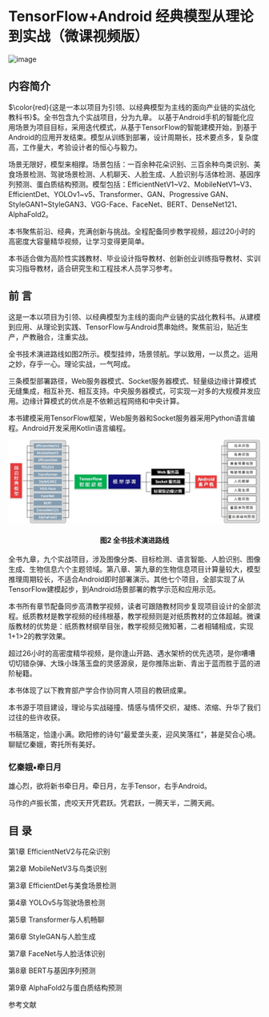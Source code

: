 # TensorFlow+Android 经典模型从理论到实战（微课视频版）

![image]([https://github.com/DongXiangzhi/TensorFlow-Android/blob/main/images/book2.jpg](https://github.com/DongXiangzhi/TensorFlow-Android/blob/main/images/book1.jpg))

##  内容简介
<p font-size="20">           $\color{red}{这是一本以项目为引领、以经典模型为主线的面向产业链的实战化教科书}$。全书包含九个实战项目，分为九章。 以基于Android手机的智能化应用场景为项目目标，采用迭代模式，从基于TensorFlow的智能建模开始，到基于Android的应用开发结束。模型从训练到部署，设计周期长，技术要点多，复杂度高，工作量大，考验设计者的恒心与毅力。</p>
    
<p font-size="20">    场景无限好，模型来相撑。场景包括：一百余种花朵识别、三百余种鸟类识别、美食场景检测、驾驶场景检测、人机聊天、人脸生成、人脸识别与活体检测、基因序列预测、蛋白质结构预测。模型包括：EfficientNetV1~V2、MobileNetV1~V3、EfficientDet、YOLOv1~v5、Transformer、GAN、Progressive GAN、StyleGAN1~StyleGAN3、VGG-Face、FaceNet、BERT、DenseNet121、AlphaFold2。</p>
    
 <p font-size="20">   本书聚焦前沿、经典，充满创新与挑战。全程配备同步教学视频，超过20小时的高密度大容量精华视频，让学习变得更简单。</p>
    
 <p font-size="20">  本书适合做为高阶性实践教材、毕业设计指导教材、创新创业训练指导教材、实训实习指导教材，适合研究生和工程技术人员学习参考。</p>

## 前 言

<p font-size="20"> 这是一本以项目为引领、以经典模型为主线的面向产业链的实战化教科书。从建模到应用、从理论到实践、TensorFlow与Android贯串始终。聚焦前沿，贴近生产，产教融合，注重实战。</p>
<p font-size="20"> 全书技术演进路线如图2所示。模型挂帅，场景领航。学以致用，一以贯之。运用之妙，存乎一心。理论实战，一气呵成。</p>
<p font-size="20"> 三条模型部署路径，Web服务器模式、Socket服务器模式、轻量级边缘计算模式无缝集成，相互补充、相互支持。中央服务器模式，可实现一对多的大规模并发应用。边缘计算模式的优点是不依赖远程网络和中央计算。</p>
<p font-size="20"> 本书建模采用TensorFlow框架，Web服务器和Socket服务器采用Python语言编程。Android开发采用Kotlin语言编程。</p>

![image](https://github.com/DongXiangzhi/TensorFlow-Android/blob/main/images/book2.jpg)
 
#### <div align="center">图2 全书技术演进路线</div>

<p font-size="20"> 全书九章，九个实战项目，涉及图像分类、目标检测、语言智能、人脸识别、图像生成、生物信息六个主题领域。第八章、第九章的生物信息项目计算量较大，模型推理周期较长，不适合Android即时部署演示。其他七个项目，全部实现了从TensorFlow建模起步，到Android场景部署的教学示范和应用示范。</p>
本书所有章节配备同步高清教学视频，读者可跟随教材同步复现项目设计的全部流程。纸质教材是教学视频的经纬根基，教学视频则是对纸质教材的立体超越。微课版教材的优势是：纸质教材纲举目张，教学视频见微知著，二者相辅相成，实现1+1>2的教学效果。</p>
<p font-size="20"> 超过26小时的高密度精华视频，是你逢山开路、遇水架桥的优先选项，是你嘈嘈切切错杂弹、大珠小珠落玉盘的灵感源泉，是你推陈出新、青出于蓝而胜于蓝的进阶秘籍。
<p font-size="20"> 本书体现了以下教育部产学合作协同育人项目的教研成果。</p>

<p font-size="20"> 本书源于项目建设，理论与实战碰撞、情感与情怀交织，凝练、浓缩、升华了我们过往的些许收获。</p>
书稿落定，恰逢小满。欧阳修的诗句“最爱垄头麦，迎风笑落红”，甚是契合心境。聊赋忆秦娥，寄托所有美好。</p>

### 忆秦娥•牵日月
<p font-size="24"> 雄心烈，欲将新书牵日月。牵日月，左手Tensor，右手Android。</p>
<p font-size="24"> 马作的卢振长策，虎咬天开凭君跃。凭君跃，一腾天半，二腾天阙。</p>


## 目  录

<p font-size="20"> 第1章 EfficientNetV2与花朵识别</p>
<p font-size="20"> 第2章 MobileNetV3与鸟类识别	</p>
<p font-size="20"> 第3章 EfficientDet与美食场景检测	</p>
<p font-size="20"> 第4章 YOLOv5与驾驶场景检测</p>
<p font-size="20"> 第5章 Transformer与人机畅聊	</p>
<p font-size="20"> 第6章 StyleGAN与人脸生成	</p>
<p font-size="20"> 第7章 FaceNet与人脸活体识别	</p>
<p font-size="20"> 第8章 BERT与基因序列预测	</p>
<p font-size="20"> 第9章 AlphaFold2与蛋白质结构预测</p>
<p font-size="20"> 参考文献</p>

